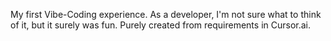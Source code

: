 My first Vibe-Coding experience. As a developer, I'm not sure what to think of it, but it surely was fun. Purely created from requirements in Cursor.ai.
